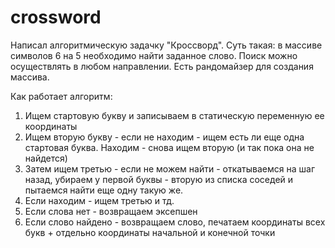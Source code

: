 # crossword
Написал алгоритмическую задачку "Кроссворд". 
Суть такая: в массиве символов 6 на 5 необходимо найти заданное слово.
Поиск можно осуществлять в любом направлении.
Есть рандомайзер для создания массива.

Как работает алгоритм: 
1) Ищем стартовую букву и записываем в статическую переменную ее координаты
2) Ищем вторую букву - если не находим - ищем есть ли еще одна стартовая буква. Находим - снова ищем вторую (и так пока она не найдется)
3) Затем ищем третью - если не можем найти - откатываемся на шаг назад, убираем у первой буквы - вторую из списка соседей и пытаемся найти еще одну такую же.
4) Если находим - ищем третью и тд.
5) Если слова нет - возвращаем эксепшен
6) Если слово найдено - возвращаем слово, печатаем координаты всех букв + отдельно координаты начальной и конечной точки
